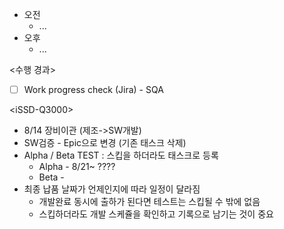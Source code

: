- 오전
	- ...
- 오후
	- ...

<수행 경과>
- [ ] Work progress check (Jira) - SQA

\<iSSD-Q3000>
- 8/14 장비이관 (제조->SW개발)
- SW검증 - Epic으로 변경 (기존 태스크 삭제)
- Alpha / Beta TEST : 스킵을 하더라도 태스크로 등록
	- Alpha - 8/21~ ????
	- Beta - 
- 최종 납품 날짜가 언제인지에 따라 일정이 달라짐
	- 개발완료 동시에 출하가 된다면 테스트는 스킵될 수 밖에 없음
	- 스킵하더라도 개발 스케쥴을 확인하고 기록으로 남기는 것이 중요